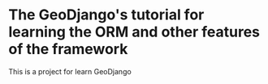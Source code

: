 # The GeoDjango's tutorial for learning the ORM and other features of the framework

This is a project for learn GeoDjango
